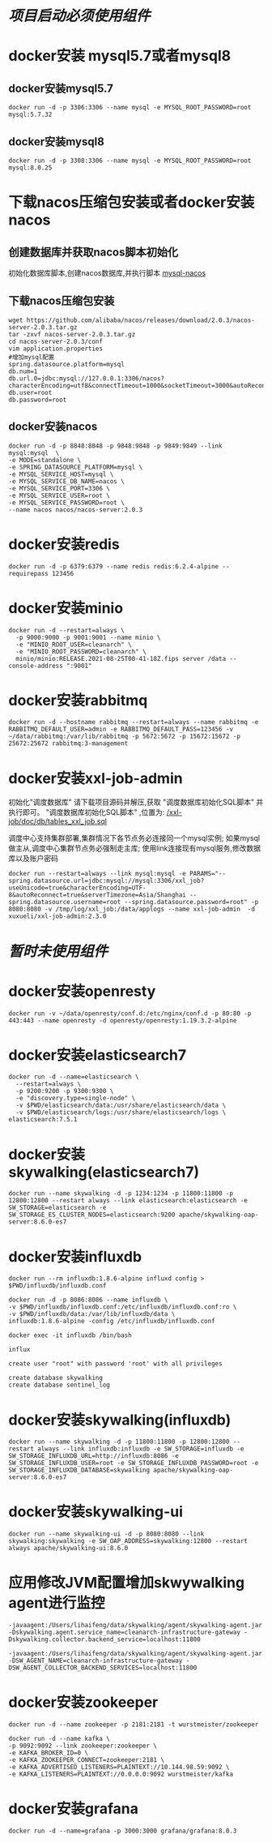 # _**项目启动必须使用组件**_
# docker安装 mysql5.7或者mysql8
## docker安装mysql5.7
```shell
docker run -d -p 3306:3306 --name mysql -e MYSQL_ROOT_PASSWORD=root  mysql:5.7.32
```

## docker安装mysql8

```shell
docker run -d -p 3308:3306 --name mysql -e MYSQL_ROOT_PASSWORD=root  mysql:8.0.25
```

# 下载nacos压缩包安装或者docker安装nacos

## 创建数据库并获取nacos脚本初始化
初始化数据库脚本,创建nacos数据库,并执行脚本 [mysql-nacos](https://gitee.com/mirrors/Nacos/raw/2.0.3/distribution/conf/nacos-mysql.sql)

## 下载nacos压缩包安装
```shell script
wget https://github.com/alibaba/nacos/releases/download/2.0.3/nacos-server-2.0.3.tar.gz
tar -zxvf nacos-server-2.0.3.tar.gz
cd nacos-server-2.0.3/conf
vim application.properties
#增加mysql配置
spring.datasource.platform=mysql
db.num=1
db.url.0=jdbc:mysql://127.0.0.1:3306/nacos?characterEncoding=utf8&connectTimeout=1000&socketTimeout=3000&autoReconnect=true
db.user=root
db.password=root
```

## docker安装nacos
```shell
docker run -d -p 8848:8848 -p 9848:9848 -p 9849:9849 --link mysql:mysql  \
-e MODE=standalone \
-e SPRING_DATASOURCE_PLATFORM=mysql \
-e MYSQL_SERVICE_HOST=mysql \
-e MYSQL_SERVICE_DB_NAME=nacos \
-e MYSQL_SERVICE_PORT=3306 \
-e MYSQL_SERVICE_USER=root \
-e MYSQL_SERVICE_PASSWORD=root \
--name nacos nacos/nacos-server:2.0.3
```

# docker安装redis
```shell
docker run -d -p 6379:6379 --name redis redis:6.2.4-alpine --requirepass 123456
```

# docker安装minio
```shell
docker run -d --restart=always \
  -p 9000:9000 -p 9001:9001 --name minio \
  -e "MINIO_ROOT_USER=cleanarch" \
  -e "MINIO_ROOT_PASSWORD=cleanarch" \
  minio/minio:RELEASE.2021-08-25T00-41-18Z.fips server /data --console-address ":9001"
```

# docker安装rabbitmq
```shell
docker run -d --hostname rabbitmq --restart=always --name rabbitmq -e RABBITMQ_DEFAULT_USER=admin -e RABBITMQ_DEFAULT_PASS=123456 -v ~/data/rabbitmq:/var/lib/rabbitmq -p 5672:5672 -p 15672:15672 -p 25672:25672 rabbitmq:3-management
```

# docker安装xxl-job-admin
初始化"调度数据库"
请下载项目源码并解压,获取 "调度数据库初始化SQL脚本" 并执行即可。
"调度数据库初始化SQL脚本" ,位置为: [/xxl-job/doc/db/tables_xxl_job.sql](https://gitee.com/xuxueli0323/xxl-job/raw/master/doc/db/tables_xxl_job.sql)

调度中心支持集群部署,集群情况下各节点务必连接同一个mysql实例;
如果mysql做主从,调度中心集群节点务必强制走主库;
使用link连接现有mysql服务,修改数据库以及账户密码
```shell
docker run --restart=always --link mysql:mysql -e PARAMS="--spring.datasource.url=jdbc:mysql://mysql:3306/xxl_job?useUnicode=true&characterEncoding=UTF-8&autoReconnect=true&serverTimezone=Asia/Shanghai --spring.datasource.username=root --spring.datasource.password=root" -p 8080:8080 -v /tmp/log/xxl_job:/data/applogs --name xxl-job-admin  -d xuxueli/xxl-job-admin:2.3.0
```

# _**暂时未使用组件**_
# docker安装openresty

```shell
docker run -v ~/data/openresty/conf.d:/etc/nginx/conf.d -p 80:80 -p 443:443 --name openresty -d openresty/openresty:1.19.3.2-alpine
```

# docker安装elasticsearch7

```shell
docker run -d --name=elasticsearch \
  --restart=always \
  -p 9200:9200 -p 9300:9300 \
  -e "discovery.type=single-node" \
  -v $PWD/elasticsearch/data:/usr/share/elasticsearch/data \
  -v $PWD/elasticsearch/logs:/usr/share/elasticsearch/logs \
elasticsearch:7.5.1
```

# docker安装skywalking(elasticsearch7)

```shell
docker run --name skywalking -d -p 1234:1234 -p 11800:11800 -p 12800:12800 --restart always --link elasticsearch:elasticsearch -e SW_STORAGE=elasticsearch -e SW_STORAGE_ES_CLUSTER_NODES=elasticsearch:9200 apache/skywalking-oap-server:8.6.0-es7 
```

# docker安装influxdb

```shell
docker run --rm influxdb:1.8.6-alpine influxd config > $PWD/influxdb/influxdb.conf

docker run -d -p 8086:8086 --name influxdb \
-v $PWD/influxdb/influxdb.conf:/etc/influxdb/influxdb.conf:ro \
-v $PWD/influxdb/data:/var/lib/influxdb/data \
influxdb:1.8.6-alpine -config /etc/influxdb/influxdb.conf

docker exec -it influxdb /bin/bash

influx

create user "root" with password 'root' with all privileges

create database skywalking
create database sentinel_log
```

# docker安装skywalking(influxdb)

```shell
docker run --name skywalking -d -p 11800:11800 -p 12800:12800 --restart always --link influxdb:influxdb -e SW_STORAGE=influxdb -e SW_STORAGE_INFLUXDB_URL=http://influxdb:8086 -e SW_STORAGE_INFLUXDB_USER=root -e SW_STORAGE_INFLUXDB_PASSWORD=root -e SW_STORAGE_INFLUXDB_DATABASE=skywalking apache/skywalking-oap-server:8.6.0-es7
```

# docker安装skywalking-ui

```shell
docker run --name skywalking-ui -d -p 8080:8080 --link skywalking:skywalking -e SW_OAP_ADDRESS=skywalking:12800 --restart always apache/skywalking-ui:8.6.0
```

# 应用修改JVM配置增加skwywalking agent进行监控

```shell
-javaagent:/Users/lihaifeng/data/skywalking/agent/skywalking-agent.jar -Dskywalking.agent.service_name=cleanarch-infrastructure-gateway -Dskywalking.collector.backend_service=localhost:11800
```

```shell
-javaagent:/Users/lihaifeng/data/skywalking/agent/skywalking-agent.jar -DSW_AGENT_NAME=cleanarch-infrastructure-gateway -DSW_AGENT_COLLECTOR_BACKEND_SERVICES=localhost:11800
```

# docker安装zookeeper

```shell
docker run -d --name zookeeper -p 2181:2181 -t wurstmeister/zookeeper
```

```shell
docker run -d --name kafka \
-p 9092:9092 --link zookeeper:zookeeper \
-e KAFKA_BROKER_ID=0 \
-e KAFKA_ZOOKEEPER_CONNECT=zookeeper:2181 \
-e KAFKA_ADVERTISED_LISTENERS=PLAINTEXT://10.144.98.59:9092 \
-e KAFKA_LISTENERS=PLAINTEXT://0.0.0.0:9092 wurstmeister/kafka
```

# docker安装grafana

```shell
docker run -d --name=grafana -p 3000:3000 grafana/grafana:8.0.3
```

